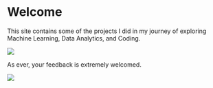 # Welcome

This site contains some of the projects I did in my journey of exploring Machine Learning, Data Analytics, and Coding.

![](https://media.giphy.com/media/NouHmynru3nXO/giphy.gif)

As ever, your feedback is extremely welcomed.

![](https://media.giphy.com/media/5dYeglPmPC5lL7xYhs/giphy.gif)

